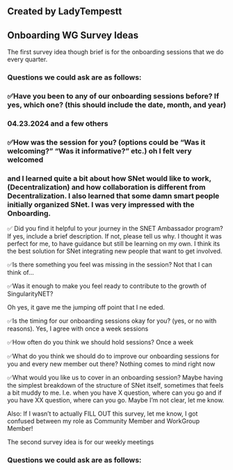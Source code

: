 ## Created by LadyTempestt

## Onboarding WG Survey Ideas



The first survey idea though brief is for the onboarding sessions that we do every quarter.



### Questions we could ask are as follows:

### ✅Have you been to any of our onboarding sessions before? If yes, which one? (this should include the date, month, and year)

### 04.23.2024 and a few others

### ✅How was the session for you? (options could be “Was it welcoming?” “Was it informative?” etc.) oh I felt very welcomed

### and I learned quite a bit about how SNet  would like to work, (Decentralization) and how collaboration is different from Decentralization. I also learned that some damn smart people initially organized SNet. I was very impressed with the Onboarding.



✅ Did you find it helpful to your journey in the SNET Ambassador program? If yes, include a brief description. If not, please tell us why. I thought it was perfect for me, to have guidance but still be learning on my own. I think its the best solution for SNet integrating new people that want to get involved.



✅Is there something you feel was missing in the session? Not that I can think of…



✅Was it enough to make you feel ready to contribute to the growth of SingularityNET?

Oh yes, it gave me the jumping off point that I ne eded.



✅Is the timing for our onboarding sessions okay for you? (yes, or no with reasons). Yes, I agree with once a week sessions



✅How often do you think we should hold sessions? Once a week



✅What do you think we should do to improve our onboarding sessions for you and every new member out there? Nothing comes to mind right now



✅What would you like us to cover in an onboarding session? Maybe having the simplest breakdown of the structure of SNet itself, sometimes that feels a bit muddy to me.  I.e. when you have X question, where can you go and if you have XX question, where can you go.  Maybe I’m not clear, let me know.



Also: If I wasn’t to actually FILL OUT this survey, let me know, I got confused between my role as Community Member and WorkGroup Member!







The second survey idea is for our weekly meetings

### Questions we could ask are as follows:



